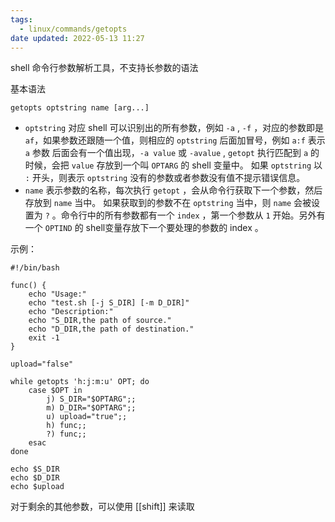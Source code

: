 ```yaml
---
tags:
  - linux/commands/getopts
date updated: 2022-05-13 11:27
---
```


shell 命令行参数解析工具，不支持长参数的语法

基本语法

`getopts optstring name [arg...]`

- `optstring`  对应 shell 可以识别出的所有参数，例如 `-a` , `-f` ，对应的参数即是 `af`，如果参数还跟随一个值，则相应的 `optstring` 后面加冒号，例如 `a:f` 表示 `a` 参数 后面会有一个值出现，`-a value` 或 `-avalue` ,  `getopt` 执行匹配到  `a` 的时候，会把 `value` 存放到一个叫 `OPTARG` 的 shell 变量中。 如果 `optstring` 以 `:` 开头，则表示 `optstring` 没有的参数或者参数没有值不提示错误信息。
- `name` 表示参数的名称，每次执行 `getopt` ，会从命令行获取下一个参数，然后存放到 `name` 当中。 如果获取到的参数不在 `optstring` 当中，则 `name` 会被设置为 `?` 。命令行中的所有参数都有一个 `index` ，第一个参数从 `1` 开始。另外有一个 `OPTIND` 的 shell变量存放下一个要处理的参数的 index 。

示例：

```shell
#!/bin/bash
 
func() {
    echo "Usage:"
    echo "test.sh [-j S_DIR] [-m D_DIR]"
    echo "Description:"
    echo "S_DIR,the path of source."
    echo "D_DIR,the path of destination."
    exit -1
}
 
upload="false"
 
while getopts 'h:j:m:u' OPT; do
    case $OPT in
        j) S_DIR="$OPTARG";;
        m) D_DIR="$OPTARG";;
        u) upload="true";;
        h) func;;
        ?) func;;
    esac
done
 
echo $S_DIR
echo $D_DIR
echo $upload
```

对于剩余的其他参数，可以使用 [[shift]] 来读取
